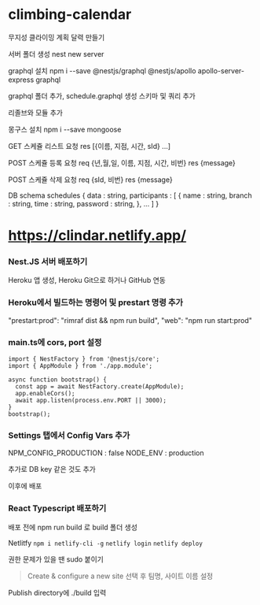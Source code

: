 # climbing-calendar

무지성 클라이밍 계획 달력 만들기

서버 폴더 생성
nest new server

graphql 설치
npm i --save @nestjs/graphql @nestjs/apollo apollo-server-express graphql

graphql 폴더 추가, schedule.graphql 생성
스키마 및 쿼리 추가

리졸브와 모듈 추가

몽구스 설치
npm i --save mongoose

GET 스케쥴 리스트 요청
res [{이름, 지점, 시간, sId} ...]

POST 스케쥴 등록 요청
req {년,월,일, 이름, 지점, 시간, 비번}
res {message}

POST 스케쥴 삭제 요청
req {sId, 비번}
res {message}

DB schema
schedules {
data : string,
participants : [
{
name : string,
branch : string,
time : string,
password : string,
}, ...
]
}

# https://clindar.netlify.app/

### Nest.JS 서버 배포하기

Heroku
앱 생성, Heroku Git으로 하거나 GitHub 연동

### Heroku에서 빌드하는 명령어 및 prestart 명령 추가

"prestart:prod": "rimraf dist && npm run build",
"web": "npm run start:prod"

### main.ts에 cors, port 설정

```
import { NestFactory } from '@nestjs/core';
import { AppModule } from './app.module';

async function bootstrap() {
  const app = await NestFactory.create(AppModule);
  app.enableCors();
  await app.listen(process.env.PORT || 3000);
}
bootstrap();
```

### Settings 탭에서 Config Vars 추가

NPM_CONFIG_PRODUCTION : false
NODE_ENV : production

추가로 DB key 같은 것도 추가

이후에 배포

### React Typescript 배포하기

배포 전에 npm run build 로 build 폴더 생성

Netlitfy
`npm i netlify-cli -g`
`netlify login`
`netlify deploy`

권한 문제가 있을 땐 sudo 붙이기

> Create & configure a new site
> 선택 후 팀명, 사이트 이름 설정

Publish directory에 ./build 입력
